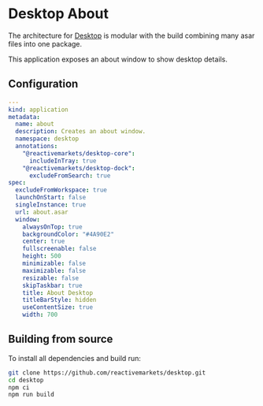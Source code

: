 # Desktop About

The architecture for [Desktop](https://github.com/reactivemarkets/desktop) is modular with the build combining many asar files into one package.

This application exposes an about window to show desktop details.

## Configuration

```yaml
---
kind: application
metadata:
  name: about
  description: Creates an about window.
  namespace: desktop
  annotations:
    "@reactivemarkets/desktop-core":
      includeInTray: true
    "@reactivemarkets/desktop-dock":
      excludeFromSearch: true
spec:
  excludeFromWorkspace: true
  launchOnStart: false
  singleInstance: true
  url: about.asar
  window:
    alwaysOnTop: true
    backgroundColor: "#4A90E2"
    center: true
    fullscreenable: false
    height: 500
    minimizable: false
    maximizable: false
    resizable: false
    skipTaskbar: true
    title: About Desktop
    titleBarStyle: hidden
    useContentSize: true
    width: 700
```

## Building from source

To install all dependencies and build run:

```bash
git clone https://github.com/reactivemarkets/desktop.git
cd desktop
npm ci
npm run build
```
